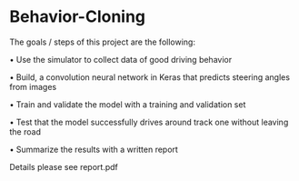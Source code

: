 # Behavior-Cloning

The goals / steps of this project are the following:

•	Use the simulator to collect data of good driving behavior

•	Build, a convolution neural network in Keras that predicts steering angles from images

•	Train and validate the model with a training and validation set

•	Test that the model successfully drives around track one without leaving the road

•	Summarize the results with a written report

Details please see report.pdf

